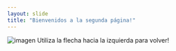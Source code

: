 ```yaml
---
layout: slide
title: "Bienvenidos a la segunda página!"
---
```

![imagen](https://encrypted-tbn0.gstatic.com/images?q=tbn:ANd9GcQXVKCS3bis1MCprkXWXAD8mYFMaAMEceYhCQ&usqp=CAU)
Utiliza la flecha hacia la izquierda para volver!
